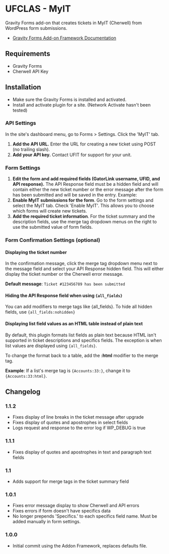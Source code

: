 UFCLAS - MyIT
=============

Gravity Forms add-on that creates tickets in MyIT (Cherwell) from WordPress form submissions. 

- [Gravity Forms Add-on Framework Documentation](https://www.gravityhelp.com/documentation/article/add-on-framework/)


Requirements
------------
- Gravity Forms
- Cherwell API Key

Installation
------------
- Make sure the Gravity Forms is installed and activated.
- Install and activate plugin for a site. (Network Activate hasn't been tested)

### API Settings

In the site's dashboard menu, go to Forms > Settings. Click the 'MyIT' tab. 

1. __Add the API URL.__ Enter the URL for creating a new ticket using POST (no trailing slash).
3. __Add your API key.__ Contact UFIT for support for your unit.

### Form Settings

1. __Edit the form and add required fields (GatorLink username, UFID, and API response).__  The API Response field must be a hidden field and will contain either the new ticket number or the error message after the form has been submitted and will be saved in the entry. Example: 
2. __Enable MyIT submissions for the form__. Go to the form settings and select the MyIT tab. Check 'Enable MyIT'. This allows you to choose which forms will create new tickets.
3. __Add the required ticket information__. For the ticket summary and the description fields, use the merge tag dropdown menus on the right to use the submitted value of form fields.

### Form Confirmation Settings (optional)

#### Displaying the ticket number

In the confirmation message, click the merge tag dropdown menu next to the message field and select your API Response hidden field. This will either display the ticket number or the Cherwell error message.

__Default message__: ```Ticket #123456789 has been submitted```

#### Hiding the API Response field when using ```{all_fields}```

You can add modifiers to merge tags like {all_fields}. To hide all hidden fields, use ```{all_fields:nohidden}```

#### Displaying list field values as an HTML table instead of plain text

By default, this plugin formats list fields as plain text because HTML isn't supported in ticket descriptions and specifics fields. The exception is when list values are displayed using ```{all_fields}```. 

To change the format back to a table, add the __:html__ modifier to the merge tag. 

__Example__: If a list's merge tag is ```{Accounts:33:}```, change it to ```{Accounts:33:html}```.


Changelog
---------

### 1.1.2

- Fixes display of line breaks in the ticket message after upgrade
- Fixes display of quotes and apostrophes in select fields
- Logs request and response to the error log if WP_DEBUG is true

### 1.1.1

- Fixes display of quotes and apostrophes in text and paragraph text fields

### 1.1

- Adds support for merge tags in the ticket summary field


### 1.0.1

- Fixes error message display to show Cherwell and API errors
- Fixes errors if form doesn't have specifics data
- No longer prepends 'Specifics.' to each specifics field name. Must be added manually in form settings.


### 1.0.0

- Initial commit using the Addon Framework, replaces defaults file.
